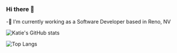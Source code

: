 ### Hi there 👋


-🔭 I’m currently working as a Software Developer based in Reno, NV


![Katie's GitHub stats](https://github-readme-stats.vercel.app/api?username=kayjlou&count_private=true&show_icons=true&theme=buefy)

![Top Langs](https://github-readme-stats.vercel.app/api/top-langs/?username=kayjlou&langs_count=8&layout=compact)





<!--
**kayjlou/kayjlou** is a ✨ _special_ ✨ repository because its `README.md` (this file) appears on your GitHub profile.

Here are some ideas to get you started:

- 🔭 I’m currently working at Innovative Drive as a Software Developer based in Reno, NV
- 🌱 I’m currently learning more electrical engineering lingo along with C programming.
- 📫 How to reach me: 
- ⚡ Fun fact: I've lived in 6 different states!
-->
